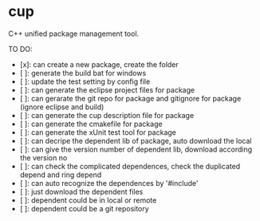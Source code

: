 # cup
C++ unified package management tool.

TO DO:
- [x]: can create a new package, create the folder
- [ ]: generate the build bat for windows
- [ ]: update the test setting by config file
- [ ]: can generate the eclipse project files for package
- [ ]: can gerarate the git repo for package and gitignore for package (ignore eclipse and build)
- [ ]: can generate the cup description file for package
- [ ]: can generate the cmakefile for package
- [ ]: can generate the xUnit test tool for package
- [ ]: can decripe the dependent lib of package, auto download the local
- [ ]: can give the version number of dependent lib, download according the version no
- [ ]: can check the complicated dependences, check the duplicated depend and ring depend
- [ ]: can auto recognize the dependences by '#include'
- [ ]: just download the dependent files
- [ ]: dependent could be in local or remote
- [ ]: dependent could be a git repository  


